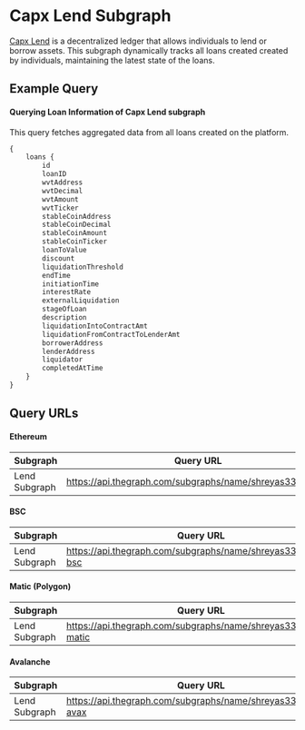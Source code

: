 # Capx Lend Subgraph

[Capx Lend](https://test.lend.capx.fi/) is a decentralized ledger that allows individuals to lend or borrow assets. This subgraph dynamically tracks all loans created created by individuals, maintaining the latest state of the loans.
## Example Query
#### Querying Loan Information of Capx Lend subgraph

This query fetches aggregated data from all loans created on the platform. 

```graphql
{
    loans {
        id
        loanID
        wvtAddress
        wvtDecimal
        wvtAmount
        wvtTicker
        stableCoinAddress
        stableCoinDecimal
        stableCoinAmount
        stableCoinTicker
        loanToValue
        discount
        liquidationThreshold
        endTime
        initiationTime
        interestRate
        externalLiquidation
        stageOfLoan
        description
        liquidationIntoContractAmt
        liquidationFromContractToLenderAmt
        borrowerAddress
        lenderAddress
        liquidator
        completedAtTime
    }
}
```
## Query URLs

#### Ethereum

| Subgraph     | Query URL  |
|---------------------|--------------------------------------------------------------------|
| Lend Subgraph     | https://api.thegraph.com/subgraphs/name/shreyas3336/lend |

#### BSC

| Subgraph     | Query URL  |
|---------------------|--------------------------------------------------------------------|
| Lend Subgraph     | https://api.thegraph.com/subgraphs/name/shreyas3336/lend-bsc |

#### Matic (Polygon)

| Subgraph     | Query URL  |
|---------------------|--------------------------------------------------------------------|
| Lend Subgraph     | https://api.thegraph.com/subgraphs/name/shreyas3336/lend-matic |

#### Avalanche 

| Subgraph     | Query URL  |
|---------------------|--------------------------------------------------------------------|
| Lend Subgraph     | https://api.thegraph.com/subgraphs/name/shreyas3336/lend-avax |
